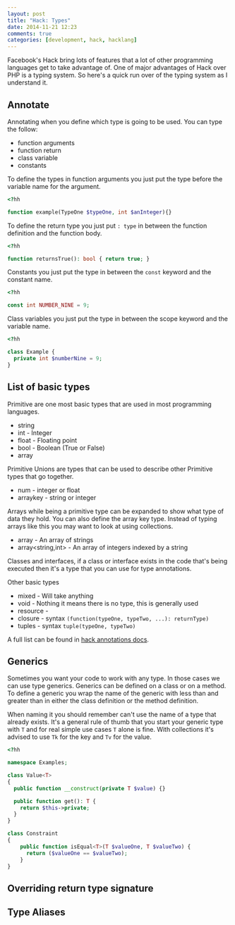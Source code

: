 ```yaml
---
layout: post
title: "Hack: Types"
date: 2014-11-21 12:23
comments: true
categories: [development, hack, hacklang]
---
```

Facebook's Hack bring lots of features that a lot of other programming languages get to take advantage of. One of major advantages of Hack over PHP is a typing system. So here's a quick run over of the typing system as I understand it.

<!-- more -->

## Annotate

Annotating when you define which type is going to be used. You can type the follow:

* function arguments
* function return
* class variable
* constants

To define the types in function arguments you just put the type before the variable name for the argument.

```php
<?hh

function example(TypeOne $typeOne, int $anInteger){}

```

To define the return type you just put `: type` in between the function definition and the function body.

```php
<?hh

function returnsTrue(): bool { return true; }
```

Constants you just put the type in between the `const` keyword and the constant name.

```php
<?hh

const int NUMBER_NINE = 9;
```

Class variables you just put the type in between the scope keyword and the variable name.

```php
<?hh

class Example {
  private int $numberNine = 9;
}

```

## List of basic types

Primitive are one most basic types that are used in most programming languages.

* string
* int - Integer
* float - Floating point
* bool - Boolean (True or False)
* array

Primitive Unions are types that can be used to describe other Primitive types that go together.
* num - integer or float
* arraykey - string or integer

Arrays while being a primitive type can be expanded to show what type of data they hold. You can also define the array key type. Instead of typing arrays like this you may want to look at using collections.

* array<string> - An array of strings
* array<string,int> - An array of integers indexed by a string

Classes and interfaces, if a class or interface exists in the code that's being executed then it's a type that you can use for type annotations.

Other basic types

* mixed - Will take anything
* void - Nothing it means there is no type, this is generally used
* resource -
* closure - syntax `(function(typeOne, typeTwo, ...): returnType)`
* tuples - syntax `tuple(typeOne, typeTwo)`

A full list can be found in [hack annotations docs](http://docs.hhvm.com/manual/en/hack.annotations.usingtypes.php).

## Generics

Sometimes you want your code to work with any type. In those cases we can use type generics. Generics can be defined on a class or on a method. To define a generic you wrap the name of the generic with less than and greater than in either the class definition or the method definition.  

When naming it you should remember can't use the name of a type that already exists. It's a general rule of thumb that you start your generic type with `T` and for real simple use cases `T` alone is fine. With collections it's advised to use `Tk` for the key and `Tv` for the value.

```php
<?hh

namespace Examples;

class Value<T>
{
  public function __construct(private T $value) {}

  public function get(): T {
    return $this->private;
  }
}

class Constraint
{
    public function isEqual<T>(T $valueOne, T $valueTwo) {
      return ($valueOne == $valueTwo);
    }
}
```

## Overriding return type signature

## Type Aliases
